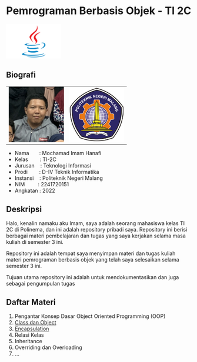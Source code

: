 # Pemrograman Berbasis Objek - TI 2C

<img src="/img/java.png" alt="Java" width="150"> <br>

## Biografi
<table style="border-collapse: collapse;">
    <tr>
        <td><img src="/img/imam.JPG" alt="Mochamad Imam Hanafi" width="150"></td>
        <td><img src="/img/polinema.png" alt="Polinema" width="150"></td>
    </tr>
</table>


- Nama &nbsp;&nbsp;&nbsp;&nbsp;&nbsp;&nbsp;: Mochamad Imam Hanafi
- Kelas &nbsp;&nbsp;&nbsp;&nbsp;&nbsp;&nbsp;&nbsp;: TI-2C
- Jurusan &nbsp;&nbsp;&nbsp;: Teknologi Informasi
- Prodi &nbsp;&nbsp;&nbsp;&nbsp;&nbsp;&nbsp;&nbsp;: D-IV Teknik Informatika
- Instansi &nbsp;&nbsp;&nbsp;: Politeknik Negeri Malang
- NIM &nbsp;&nbsp;&nbsp;&nbsp;&nbsp;&nbsp;&nbsp;&nbsp;: 2241720151
- Angkatan : 2022

## Deskripsi

Halo, kenalin namaku aku Imam, saya adalah seorang mahasiswa kelas TI 2C di Polinema, dan ini adalah repository pribadi saya. Repository ini berisi berbagai materi pembelajaran dan tugas yang saya kerjakan selama masa kuliah di semester 3 ini.

Repository ini adalah tempat saya menyimpan materi dan tugas kuliah materi pemrograman berbasis objek yang telah saya selesaikan selama semester 3 ini.

Tujuan utama repository ini adalah untuk mendokumentasikan dan juga sebagai pengumpulan tugas

## Daftar Materi

1. Pengantar Konsep Dasar Object Oriented Programming (OOP)
2. [Class dan Object](/class-and-object/)
3. [Encapsulation](/encapsulation/)
4. Relasi Kelas
5. Inheritance
6. Overriding dan Overloading
7. ...
